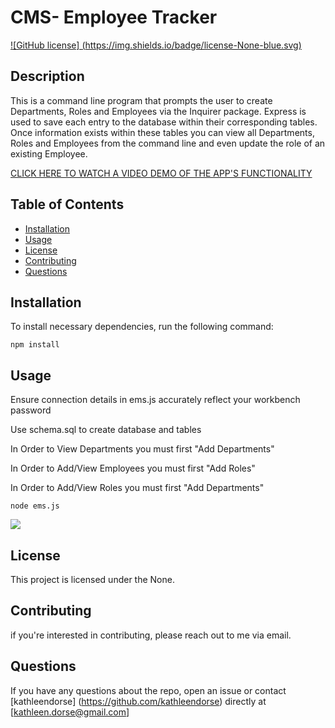 # CMS- Employee Tracker       
  [ ![GitHub license] (https://img.shields.io/badge/license-None-blue.svg) ](https://github.com/kathleendorse/CMS)
  
  ## Description
  This is a command line program that prompts the user to create Departments, Roles and Employees via the Inquirer package.  Express is used to save each entry to the database within their corresponding tables.  Once information exists within these tables you can view all Departments, Roles and Employees from the command line and even update the role of an existing Employee. 
  
  [CLICK HERE TO WATCH A VIDEO DEMO OF THE APP'S FUNCTIONALITY](https://youtu.be/H_ytqyRJeRs)  

  ## Table of Contents
  
  * [Installation](#installation)
  * [Usage](#usage)
  * [License](#license)
  * [Contributing](#contributing)
  * [Questions](#questions)

  ## Installation
  To install necessary dependencies, run the following command:

  `
  npm install
  `

  ## Usage

   Ensure connection details in ems.js accurately reflect your workbench password
   
   Use schema.sql to create database and tables
  
   In Order to View Departments you must first "Add Departments"  
   
   In Order to Add/View Employees you must first "Add Roles"
   
   In Order to Add/View Roles you must first "Add Departments"


  `
  node ems.js
  `

  <img src="https://github.com/kathleendorse/CMS/blob/master/assets/GIF_353_CMS_Employee_Tracker.gif?raw=true"></img>

  ## License
  This project is licensed under the None.

  ## Contributing
  if you're interested in contributing, please reach out to me via email.

  ## Questions
  If you have any questions about the repo, open an issue or contact [kathleendorse] (https://github.com/kathleendorse) directly at [kathleen.dorse@gmail.com]
